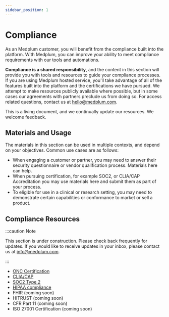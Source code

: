 ```yaml
---
sidebar_position: 1
---
```


# Compliance

As an Medplum customer, you will benefit from the compliance built into the platform. With Medplum, you can improve your ability to meet compliance requirements with our tools and automations.

**Compliance is a shared responsibility**, and the content in this section will provide you with tools and resources to guide your compliance processes.  If you are using Medplum hosted service, you'll take advantage of all of the features built into the platform and the certifications we have pursued.  We attempt to make resources publicly available where possible, but in some cases our agreements with partners preclude us from doing so.  For access related questions, contact us at hello@medplum.com.

This is a living document, and we continually update our resources.  We welcome feedback.

## Materials and Usage

The materials in this section can be used in multiple contexts, and depend on your objectives.  Common use cases are as follows:

- When engaging a customer or partner, you may need to answer their security questionnaire or vendor qualification process.  Materials here can help.
- When pursuing certification, for example SOC2, or CLIA/CAP Accreditation you may use materials here and submit them as part of your process.
- To eligible for use in a clinical or research setting, you may need to demonstrate certain capabilities or conformance to market or sell a product.

## Compliance Resources

:::caution Note

This section is under construction.  Please check back frequently for updates.  If you would like to receive updates in your inbox, please contact us at info@medplum.com.

:::

- [ONC Certification](onc.md)
- [CLIA/CAP](clia-cap.md)
- [SOC2 Type 2](soc2.md)
- [HIPAA compliance](hipaa.md)
- FHIR (coming soon)
- HITRUST (coming soon)
- CFR Part 11 (coming soon)
- ISO 27001 Certification (coming soon)
